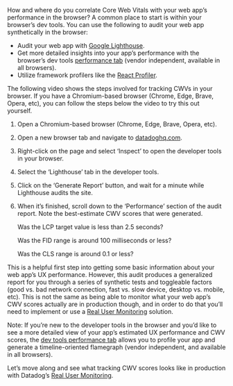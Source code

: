 How and where do you correlate Core Web Vitals with your web app’s performance in the browser? A common place to start is within your browser’s dev tools. You can use the following to audit your web app synthetically in the browser:
- Audit your web app with <a href="https://developers.google.com/web/tools/lighthouse" target="_blank">Google Lighthouse</a>.
- Get more detailed insights into your app’s performance with the browser’s dev tools <a href="https://developer.chrome.com/docs/devtools/evaluate-performance/" target="_blank">performance tab</a> (vendor independent, available in all browsers).
- Utilize framework profilers like the <a href="https://reactjs.org/blog/2018/09/10/introducing-the-react-profiler.html" target="_blank">React Profiler</a>.

The following video shows the steps involved for tracking CWVs in your browser. If you have a Chromium-based browser (Chrome, Edge, Brave, Opera, etc), you can follow the steps below the video to try this out yourself.

1. Open a Chromium-based browser (Chrome, Edge, Brave, Opera, etc).

2. Open a new browser tab and navigate to <a href="https://www.datadoghq.com/" target="_blank">datadoghq.com</a>.

3. Right-click on the page and select ‘Inspect’ to open the developer tools in your browser.

4. Select the ‘Lighthouse’ tab in the developer tools.

5. Click on the ‘Generate Report’ button, and wait for a minute while Lighthouse audits the site.

6. When it’s finished, scroll down to the ‘Performance’ section of the audit report. Note the best-estimate CWV scores that were generated.

    Was the LCP target value is less than 2.5 seconds?

    Was the FID range is around 100 milliseconds or less?

    Was the CLS range is around 0.1 or less?

This is a helpful first step into getting some basic information about your web app’s UX performance. However, this audit produces a generalized report for you through a series of synthetic tests and toggleable factors (good vs. bad network connection, fast vs. slow device, desktop vs. mobile, etc). This is not the same as being able to monitor what your web app’s CWV scores actually are in production though, and in order to do that you’ll need to implement or use a <a href="https://developer.mozilla.org/en-US/docs/Web/Performance/Rum-vs-Synthetic" target="_blank">Real User Monitoring</a> solution.

Note: If you’re new to the developer tools in the browser and you’d like to see a more detailed view of your app’s estimated UX performance and CWV scores, the <a href="https://developer.chrome.com/docs/devtools/evaluate-performance/" target="_blank">dev tools performance tab</a> allows you to profile your app and generate a timeline-oriented flamegraph (vendor independent, and available in all browsers).

Let’s move along and see what tracking CWV scores looks like in production with Datadog’s <a href="https://www.datadoghq.com/product/real-user-monitoring/" target="_blank">Real User Monitoring</a>.
